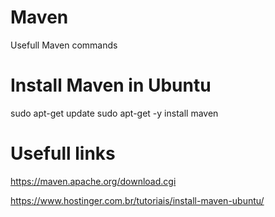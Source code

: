 # Maven
Usefull Maven commands

# Install Maven in Ubuntu
sudo apt-get update
sudo apt-get -y install maven

# Usefull links
https://maven.apache.org/download.cgi

https://www.hostinger.com.br/tutoriais/install-maven-ubuntu/

